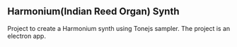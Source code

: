 ## Harmonium(Indian Reed Organ) Synth

Project to create a Harmonium synth using Tonejs sampler.
The project is an electron app.